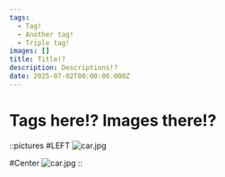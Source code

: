 ```yaml
---
tags:
  - Tag!
  - Another tag!
  - Triple tag!
images: []
title: Title!?
description: Descriptions!?
date: 2025-07-02T00:00:00.000Z
---
```


# Tags here!? Images there!?

::pictures
#LEFT
![car.jpg](/car.jpg)

#Center
![car.jpg](/car.jpg)
::
